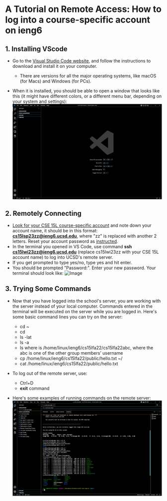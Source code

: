 # A Tutorial on Remote Access: How to log into a course-specific account on ieng6
## 1. Installing VScode
- Go to the [Visual Studio Code website](https://code.visualstudio.com/), and follow the instructions to download and install it on your computer.
  - There are versions for all the major operating systems, like macOS (for Macs) and Windows (for PCs).

- When it is installed, you should be able to open a window that looks like this (it might have different colors, or a different menu bar, depending on your system and settings):![Image](VSCode.png)

## 2. Remotely Connecting
- [Look for your CSE 15L course-specific account](https://sdacs.ucsd.edu/~icc/index.php) and note down your account name, it should be in this format: **cs15lsp23zz@ieng6.ucsd.edu**, where "zz" is replaced with another 2 letters. Reset your account password as [instructed](https://docs.google.com/document/d/1hs7CyQeh-MdUfM9uv99i8tqfneos6Y8bDU0uhn1wqho/edit).
- In the terminal you opened in VS Code, use command **ssh cs15lwi23zz@ieng6.ucsd.edu** (replace cs15lwi23zz with your CSE 15L account name) to log into UCSD's remote server. 
- If you get prompted to type yes/no, type yes and hit enter.
- You should be prompted "Password:". Enter your new password. Your terminal should look like: ![Image](remote-log-in)

## 3. Trying Some Commands
- Now that you have logged into the school's server, you are working with the server instead of your local computer. Commands entered in the terminal will be executed on the server while you are logged in. Here's some basic command lines you can try on the server:

  - cd ~
  - cd
  - ls -lat
  - ls -a
  - ls <directory> where <directory> is /home/linux/ieng6/cs15lfa22/cs15lfa22abc, where the abc is one of the other group members’ username
  - cp /home/linux/ieng6/cs15lfa22/public/hello.txt ~/
  - cat /home/linux/ieng6/cs15lfa22/public/hello.txt
- To log out of the remote server, use:
  - Ctrl+D
  - **exit** command
- Here's some examples of running commands on the remote server:![Image](commands.png)
